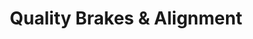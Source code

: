 ---
title: "Quality Brakes & Alignment"
url: /cleburne/quality-brakes-and-alignment/
shop: car repair
---